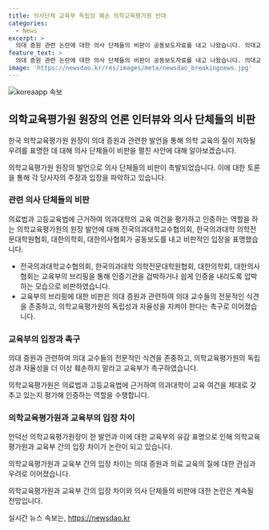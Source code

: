 ```yaml
---
title: 의사단체 교육부 독립성 훼손 의학교육평가원 반대
categories:
  - News
excerpt: >
  의대 증원 관련 논란에 대한 의사 단체들의 비판이 공동보도자료를 내고 나왔습니다. 의대교수협의회, 의학전문대학원협회, 의학회, 의사협회가 교육부 브리핑을 인증기관을 겁박하거나 쉬운평가를 요구하는 것으로 비판하고, 교수들의 전문적 식견을 존중하며 평가원의 독립과 자율성을 촉구했습니다. 이에 이어 교육부는 의대 증원과 관련해 교수들의 식견을 존중하고 평가원의 독립성과 자율성을 지켜달라고 요청했습니다.  YTN 검색해 채널 추가 [전화] 02-398-8585 [메일] social@ytn.co.kr
feature_text: >
  의대 증원 관련 논란에 대한 의사 단체들의 비판이 공동보도자료를 내고 나왔습니다. 의대교수협의회, 의학전문대학원협회, 의학회, 의사협회가 교육부 브리핑을 인증기관을 겁박하거나 쉬운평가를 요구하는 것으로 비판하고, 교수들의 전문적 식견을 존중하며 평가원의 독립과 자율성을 촉구했습니다. 이에 이어 교육부는 의대 증원과 관련해 교수들의 식견을 존중하고 평가원의 독립성과 자율성을 지켜달라고 요청했습니다.  YTN 검색해 채널 추가 [전화] 02-398-8585 [메일] social@ytn.co.kr
image: 'https://newsdao.kr/res/images/meta/newsdao_breakingnews.jpg'
---
```


<p><img src="https://newsdao.kr/res/images/meta/newsdao_breakingnews.jpg" alt="koreaapp 속보" /></p>

<h2 data-ke-size="size26">의학교육평가원 원장의 언론 인터뷰와 의사 단체들의 비판</h2>

<p>한국 의학교육평가원 원장이 의대 증원과 관련한 발언을 통해 의학 교육의 질이 저하될 우려를 표명한 데 대해 의사 단체들이 비판을 펼친 사안에 대해 알아보겠습니다.</p>

<p data-ke-size="size16">의학교육평가원 원장의 발언으로 의사 단체들의 비판이 촉발되었습니다. 이에 대한 토론을 통해 각 당사자의 주장과 입장을 파악하고 있습니다.</p>

<h3>관련 의사 단체들의 비판</h3>

<p>의료법과 고등교육법에 근거하여 의과대학의 교육 여건을 평가하고 인증하는 역할을 하는 의학교육평가원의 원장 발언에 대해 전국의과대학교수협의회, 한국의과대학 의학전문대학원협회, 대한의학회, 대한의사협회가 공동보도를 내고 비판적인 입장을 표명했습니다.</p>

<ul>
  <li>전국의과대학교수협의회, 한국의과대학 의학전문대학원협회, 대한의학회, 대한의사협회는 교육부의 브리핑을 통해 인증기관을 겁박하거나 쉽게 인증을 내리도록 압박하는 모습으로 비판하였습니다.</li>
  <li>교육부의 브리핑에 대한 비판은 의대 증원과 관련하여 의대 교수들의 전문적인 식견을 존중하고, 의학교육평가원의 독립성과 자율성을 지켜야 한다는 촉구로 이어졌습니다.</li>
</ul>

<h3>교육부의 입장과 촉구</h3>

<p>의대 증원과 관련하여 의대 교수들의 전문적인 식견을 존중하고, 의학교육평가원의 독립성과 자율성을 더 이상 훼손하지 말라고 교육부가 촉구하였습니다.</p>

<p data-ke-size="size16">의학교육평가원은 의료법과 고등교육법에 근거하여 의과대학이 교육 여건을 제대로 갖추고 있는지 평가해 인증하는 역할을 수행합니다.</p>

<h3>의학교육평가원과 교육부의 입장 차이</h3>

<p>안덕선 의학교육평가원장이 한 발언과 이에 대한 교육부의 유감 표명으로 인해 의학교육평가원과 교육부 간의 입장 차이가 논란이 되고 있습니다.</p>

<p data-ke-size="size16">의학교육평가원과 교육부 간의 입장 차이는 의대 증원과 의료 교육의 질에 대한 관심과 우려로 이어졌습니다.</p>

<p>의학교육평가원과 교육부 간의 입장 차이와 의사 단체들의 비판에 대한 논란은 계속될 전망입니다.</p>
실시간 뉴스 속보는, <a href="https://newsdao.kr" rel="dofollow">https://newsdao.kr</a>


